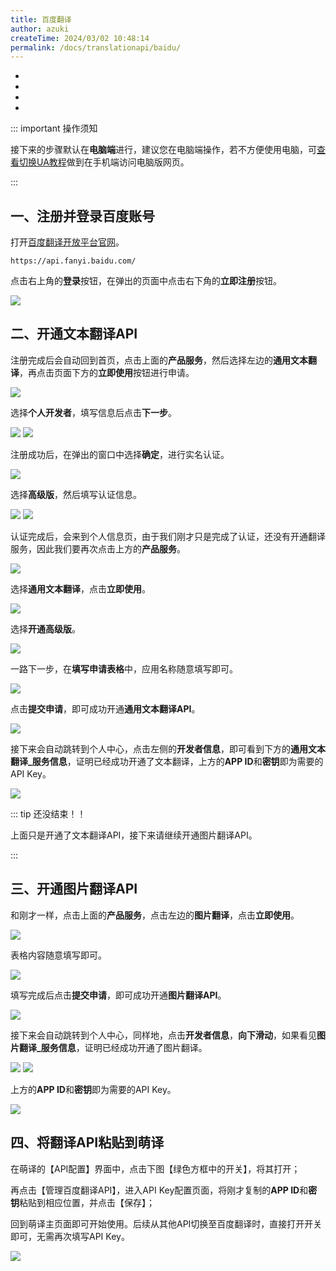 ```yaml
---
title: 百度翻译
author: azuki
createTime: 2024/03/02 10:48:14
permalink: /docs/translationapi/baidu/
---
```


- <Badge type="cimportant" text="是否需要网络：是" />
- <Badge type="tip" text="是否需要申请API Key：是" />
- <Badge type="warning" text="支持的翻译模式：OCR/图片" />
- <Badge type="danger" text="翻译质量：OCR：★★★✬（3.5星）/图片：★★★★（4星）" />

::: important 操作须知

接下来的步骤默认在**电脑端**进行，建议您在电脑端操作，若不方便使用电脑，可[查看切换UA教程](https://www.moetranslate.top/docs/notice/ua/)做到在手机端访问电脑版网页。

:::

## 一、注册并登录百度账号

打开[百度翻译开放平台官网](https://api.fanyi.baidu.com/)。

```md:no-line-numbers
https://api.fanyi.baidu.com/
```

点击右上角的**登录**按钮，在弹出的页面中点击右下角的**立即注册**按钮。

<img src="https://img.moetranslate.top/baidu_step_1.png"/>

## 二、开通文本翻译API

注册完成后会自动回到首页，点击上面的**产品服务**，然后选择左边的**通用文本翻译**，再点击页面下方的**立即使用**按钮进行申请。

<img src="https://img.moetranslate.top/baidu_step_2.png"/>

选择**个人开发者**，填写信息后点击**下一步**。

<img src="https://img.moetranslate.top/baidu_step_3.png"/>

<img src="https://img.moetranslate.top/baidu_step_4.png"/>

注册成功后，在弹出的窗口中选择**确定**，进行实名认证。

<img src="https://img.moetranslate.top/baidu_step_5.png"/>

选择**高级版**，然后填写认证信息。

<img src="https://img.moetranslate.top/baidu_step_6.png"/>

<img src="https://img.moetranslate.top/baidu_step_7.png"/>

认证完成后，会来到个人信息页，由于我们刚才只是完成了认证，还没有开通翻译服务，因此我们要再次点击上方的**产品服务**。

<img src="https://img.moetranslate.top/baidu_step_8.png"/>

选择**通用文本翻译**，点击**立即使用**。

<img src="https://img.moetranslate.top/baidu_step_9.png"/>

选择**开通高级版**。

<img src="https://img.moetranslate.top/baidu_step_10.png"/>

一路下一步，在**填写申请表格**中，应用名称随意填写即可。

<img src="https://img.moetranslate.top/baidu_step_11.png"/>

点击**提交申请**，即可成功开通**通用文本翻译API**。

<img src="https://img.moetranslate.top/baidu_step_12.png"/>

接下来会自动跳转到个人中心，点击左侧的**开发者信息**，即可看到下方的**通用文本翻译_服务信息**，证明已经成功开通了文本翻译，上方的**APP ID**和**密钥**即为需要的API Key。

<img src="https://img.moetranslate.top/baidu_step_13.png"/>


::: tip 还没结束！！

上面只是开通了文本翻译API，接下来请继续开通图片翻译API。

:::

## 三、开通图片翻译API

和刚才一样，点击上面的**产品服务**，点击左边的**图片翻译**，点击**立即使用**。

<img src="https://img.moetranslate.top/baidu_step_14.png"/>

表格内容随意填写即可。

<img src="https://img.moetranslate.top/baidu_step_15.png"/>

填写完成后点击**提交申请**，即可成功开通**图片翻译API**。

<img src="https://img.moetranslate.top/baidu_step_16.png"/>

接下来会自动跳转到个人中心，同样地，点击**开发者信息**，**向下滑动**，如果看见**图片翻译_服务信息**，证明已经成功开通了图片翻译。

<img src="https://img.moetranslate.top/baidu_step_17.png"/>

<img src="https://img.moetranslate.top/baidu_step_18.png"/>

上方的**APP ID**和**密钥**即为需要的API Key。

<img src="https://img.moetranslate.top/baidu_step_19.png"/>

## 四、将翻译API粘贴到萌译

在萌译的【API配置】界面中，点击下图【绿色方框中的开关】，将其打开；

再点击【管理百度翻译API】，进入API Key配置页面，将刚才复制的**APP ID**和**密钥**粘贴到相应位置，并点击【保存】；

回到萌译主页面即可开始使用。后续从其他API切换至百度翻译时，直接打开开关即可，无需再次填写API Key。

<img src="https://img.moetranslate.top/baidu_step_20.jpg"/>